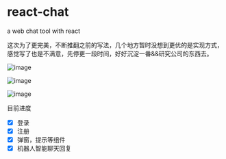 # react-chat
a web chat tool with react 

这次为了更完美，不断推翻之前的写法，几个地方暂时没想到更优的是实现方式，感觉写了也是不满意，先停更一段时间，好好沉淀一番&&研究公司的东西去。

![image](https://user-images.githubusercontent.com/24861316/42560354-0d569eb0-8529-11e8-924f-948bdc786426.png)

![image](https://user-images.githubusercontent.com/24861316/42560447-414e6676-8529-11e8-99c5-97ecf12b3d77.png)

![image](https://user-images.githubusercontent.com/24861316/42560766-09b51858-852a-11e8-9eb0-0a6d78857a5a.png)


目前进度

- [x] 登录
- [x] 注册
- [x] 弹窗，提示等组件
- [x] 机器人智能聊天回复
